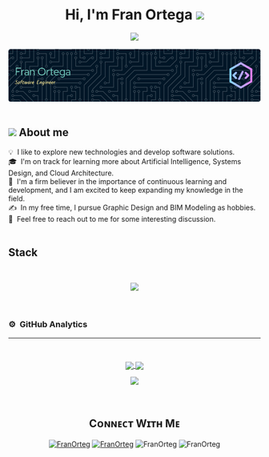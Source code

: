 <h1 align="center">Hi, I'm Fran Ortega <img src="https://media.giphy.com/media/hvRJCLFzcasrR4ia7z/giphy.gif" width="35"></img></h1>
<p align="center">
  <a href="https://github.com/CodeWhiteWeb/CodeWhiteWeb"><img src="https://readme-typing-svg.herokuapp.com?color=ffeb95&center=true&vCenter=true&lines=Hi+%2C+welcome+to+my+Github+page;Full+Stack+Developer;Software+Engineer"></a>
</p>

<!--Banner-->
<div align="center">
  <img src="./github-header-image.png" alt="Header">
</div>

<br>

## <picture><img src = "https://github.com/7oSkaaa/7oSkaaa/blob/main/Images/about_me.gif?raw=true" width = 50px></picture> About me
💡 &nbsp;I like to explore new technologies and develop software solutions.\
🎓 &nbsp;I'm on track for learning more about Artificial Intelligence, Systems Design, and Cloud Architecture.\
🌱 &nbsp;I'm a firm believer in the importance of continuous learning and development, and I am excited to keep expanding my knowledge in the field.\
✍️ &nbsp;In my free time, I pursue Graphic Design and BIM Modeling as hobbies.\
💬 &nbsp;Feel free to reach out to me for some interesting discussion.\
<br>
<!--tech stack icons-->
<h2>Stack</h2>
<br>
<p align="center">
  <a href="https://skillicons.dev">
    <img src="https://skillicons.dev/icons?i=angular,react,svelte,spring,java,js,ts,py,php,androidstudio,cs,cpp,dotnet,css,html,nodejs,nextjs,express,mysql,sqlite,mongodb,postgres,hibernate,jquery,aws,azure,firebase,git,github,gitlab,docker,bootstrap,materialui,django,electron,eclipse,vscode,bash,linux,ubuntu,blender,ableton&perline=13" />
  </a>
</p>
<br>

### ⚙️ &nbsp;GitHub Analytics
<hr>
<br>
<p align="center">
<a href="https://github.com/FranOrteg" target="_blank">
  <img align="center" height="180em" src="https://github-readme-stats-eight-theta.vercel.app/api?username=FranOrteg&show_icons=true&include_all_commits=true&count_private=true&title_color=79d3c3&text_color=79d3c3&icon_color=ffeb95&bg_color=011627&hide_border=false" />
  <img align="center" height="180em" src="https://github-readme-stats.vercel.app/api/top-langs/?username=FranOrteg&layout=compact&langs_count=8&title_color=79d3c3&text_color=79d3c3&bg_color=011627&hide_border=false" />
</a>
</p>

<!--Contribution Graph-->
<p align="center">
    <img src="https://github-readme-activity-graph.vercel.app/graph?username=FranOrteg&bg_color=011627&color=79d3c3&line=c792ea&point=ffeb95&area=true&hide_border=false" border-radius="15">
</p>

<br>
<!--Contact Section-->
<h2 align="center"> Cᴏɴɴᴇᴄᴛ Wɪᴛʜ Mᴇ </h2>
<p align="center">
    <a href="https://www.linkedin.com/in/francisco-ortega-iglesias/" target="_blank"><img align="center" src="https://img.shields.io/badge/LinkedIn-0077B5?style=for-the-badge&logo=linkedin&logoColor=white" alt="FranOrteg" /></a>
    <a href = "mailto:ortegfran@gmail.com" target="_blank"><img align="center" src="https://img.shields.io/badge/Gmail-D14836?style=for-the-badge&logo=gmail&logoColor=white" alt="FranOrteg" /></a>
    <img align="center" src="https://img.shields.io/badge/Discord-%235865F2.svg?style=for-the-badge&logo=discord&logoColor=white" alt="FranOrteg" />
    <img align="center" src="https://img.shields.io/badge/Slack-4A154B?style=for-the-badge&logo=slack&logoColor=white" alt="FranOrteg" />
</p>

<br>

